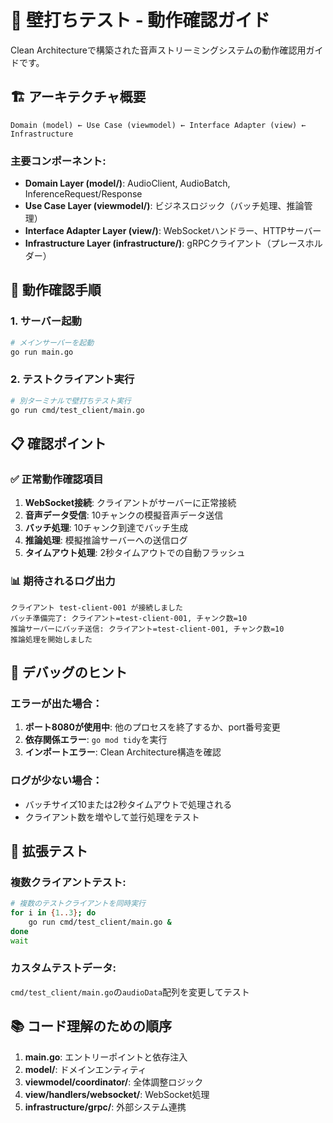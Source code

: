 # 🎯 壁打ちテスト - 動作確認ガイド

Clean Architectureで構築された音声ストリーミングシステムの動作確認用ガイドです。

## 🏗️ アーキテクチャ概要

```
Domain (model) ← Use Case (viewmodel) ← Interface Adapter (view) ← Infrastructure
```

### 主要コンポーネント:
- **Domain Layer (model/)**: AudioClient, AudioBatch, InferenceRequest/Response
- **Use Case Layer (viewmodel/)**: ビジネスロジック（バッチ処理、推論管理）
- **Interface Adapter Layer (view/)**: WebSocketハンドラー、HTTPサーバー
- **Infrastructure Layer (infrastructure/)**: gRPCクライアント（プレースホルダー）

## 🚀 動作確認手順

### 1. サーバー起動
```bash
# メインサーバーを起動
go run main.go
```

### 2. テストクライアント実行
```bash
# 別ターミナルで壁打ちテスト実行
go run cmd/test_client/main.go
```

## 📋 確認ポイント

### ✅ 正常動作確認項目
1. **WebSocket接続**: クライアントがサーバーに正常接続
2. **音声データ受信**: 10チャンクの模擬音声データ送信
3. **バッチ処理**: 10チャンク到達でバッチ生成
4. **推論処理**: 模擬推論サーバーへの送信ログ
5. **タイムアウト処理**: 2秒タイムアウトでの自動フラッシュ

### 📊 期待されるログ出力
```
クライアント test-client-001 が接続しました
バッチ準備完了: クライアント=test-client-001, チャンク数=10
推論サーバーにバッチ送信: クライアント=test-client-001, チャンク数=10
推論処理を開始しました
```

## 🔧 デバッグのヒント

### エラーが出た場合：
1. **ポート8080が使用中**: 他のプロセスを終了するか、port番号変更
2. **依存関係エラー**: `go mod tidy`を実行
3. **インポートエラー**: Clean Architecture構造を確認

### ログが少ない場合：
- バッチサイズ10または2秒タイムアウトで処理される
- クライアント数を増やして並行処理をテスト

## 🎯 拡張テスト

### 複数クライアントテスト:
```bash
# 複数のテストクライアントを同時実行
for i in {1..3}; do
    go run cmd/test_client/main.go &
done
wait
```

### カスタムテストデータ:
`cmd/test_client/main.go`の`audioData`配列を変更してテスト

## 📚 コード理解のための順序

1. **main.go**: エントリーポイントと依存注入
2. **model/**: ドメインエンティティ
3. **viewmodel/coordinator/**: 全体調整ロジック
4. **view/handlers/websocket/**: WebSocket処理
5. **infrastructure/grpc/**: 外部システム連携